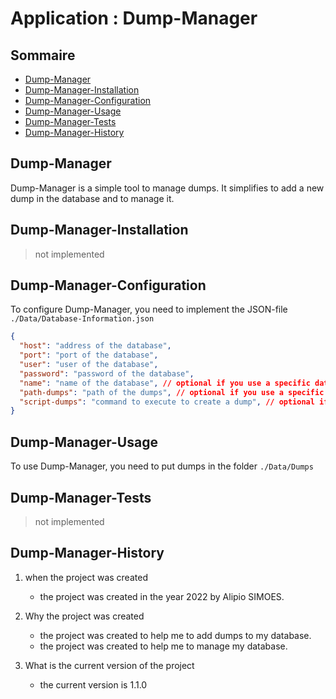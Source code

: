 # Application : Dump-Manager

## Sommaire

- [Dump-Manager](#dump-manager)
- [Dump-Manager-Installation](#dump-manager-installation)
- [Dump-Manager-Configuration](#dump-manager-configuration)
- [Dump-Manager-Usage](#dump-manager-usage)
- [Dump-Manager-Tests](#dump-manager-tests)
- [Dump-Manager-History](#dump-manager-history)

## Dump-Manager

Dump-Manager is a simple tool to manage dumps.
It simplifies to add a new dump in the database and to manage it.

## Dump-Manager-Installation

> not implemented

## Dump-Manager-Configuration

To configure Dump-Manager, you need to implement the JSON-file `./Data/Database-Information.json`
```json
{
  "host": "address of the database",
  "port": "port of the database",
  "user": "user of the database",
  "password": "password of the database",
  "name": "name of the database", // optional if you use a specific database and you use the DatabaseRunner
  "path-dumps": "path of the dumps", // optional if you use a specific folder for the dumps
  "script-dumps": "command to execute to create a dump", // optional if you use a specific command for the dumps and you use the ShellRunner
}
```

## Dump-Manager-Usage

To use Dump-Manager, you need to put dumps in the folder `./Data/Dumps`

## Dump-Manager-Tests

> not implemented

## Dump-Manager-History

1. when the project was created

    - the project was created in the year 2022 by Alipio SIMOES.

2. Why the project was created

    - the project was created to help me to add dumps to my database.
    - the project was created to help me to manage my database.

3. What is the current version of the project

    - the current version is 1.1.0


